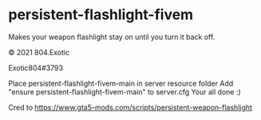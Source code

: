 # persistent-flashlight-fivem
Makes your weapon flashlight stay on until you turn it back off.

© 2021 804.Exotic

Exotic804#3793

Place persistent-flashlight-fivem-main in server resource folder
Add "ensure persistent-flashlight-fivem-main" to server.cfg 
Your all done :) 

Cred to https://www.gta5-mods.com/scripts/persistent-weapon-flashlight 
